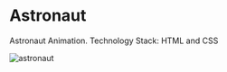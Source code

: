 # Astronaut
Astronaut Animation. Technology Stack: HTML and CSS

![astronaut](https://user-images.githubusercontent.com/99597655/174055942-fb59ea97-d7cf-47c7-95a4-d7ff85c287d6.gif)
